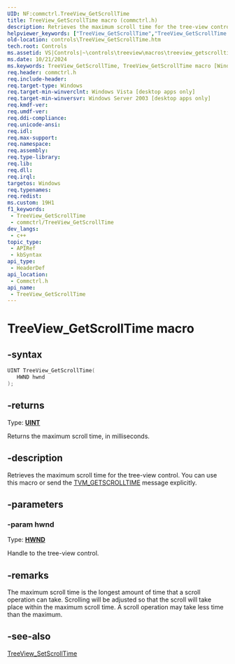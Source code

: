 ```yaml
---
UID: NF:commctrl.TreeView_GetScrollTime
title: TreeView_GetScrollTime macro (commctrl.h)
description: Retrieves the maximum scroll time for the tree-view control. You can use this macro or send the TVM_GETSCROLLTIME message explicitly.
helpviewer_keywords: ["TreeView_GetScrollTime","TreeView_GetScrollTime macro [Windows Controls]","_win32_TreeView_GetScrollTime","_win32_TreeView_GetScrollTime_cpp","commctrl/TreeView_GetScrollTime","controls.TreeView_GetScrollTime","controls._win32_TreeView_GetScrollTime"]
old-location: controls\TreeView_GetScrollTime.htm
tech.root: Controls
ms.assetid: VS|Controls|~\controls\treeview\macros\treeview_getscrolltime.htm
ms.date: 10/21/2024
ms.keywords: TreeView_GetScrollTime, TreeView_GetScrollTime macro [Windows Controls], _win32_TreeView_GetScrollTime, _win32_TreeView_GetScrollTime_cpp, commctrl/TreeView_GetScrollTime, controls.TreeView_GetScrollTime, controls._win32_TreeView_GetScrollTime
req.header: commctrl.h
req.include-header: 
req.target-type: Windows
req.target-min-winverclnt: Windows Vista [desktop apps only]
req.target-min-winversvr: Windows Server 2003 [desktop apps only]
req.kmdf-ver: 
req.umdf-ver: 
req.ddi-compliance: 
req.unicode-ansi: 
req.idl: 
req.max-support: 
req.namespace: 
req.assembly: 
req.type-library: 
req.lib: 
req.dll: 
req.irql: 
targetos: Windows
req.typenames: 
req.redist: 
ms.custom: 19H1
f1_keywords:
 - TreeView_GetScrollTime
 - commctrl/TreeView_GetScrollTime
dev_langs:
 - c++
topic_type:
 - APIRef
 - kbSyntax
api_type:
 - HeaderDef
api_location:
 - Commctrl.h
api_name:
 - TreeView_GetScrollTime
---
```


# TreeView_GetScrollTime macro

## -syntax

```cpp
UINT TreeView_GetScrollTime(
   HWND hwnd
);
```

## -returns

Type: **[UINT](/windows/desktop/winprog/windows-data-types)**

Returns the maximum scroll time, in milliseconds.


## -description

Retrieves the maximum scroll time for the tree-view control. You can use this macro or send the <a href="/windows/desktop/Controls/tvm-getscrolltime">TVM_GETSCROLLTIME</a> message explicitly.

## -parameters

### -param hwnd

Type: <b><a href="/windows/desktop/WinProg/windows-data-types">HWND</a></b>

Handle to the tree-view control.

## -remarks

The maximum scroll time is the longest amount of time that a scroll operation can take. Scrolling will be adjusted so that the scroll will take place within the maximum scroll time. A scroll operation may take less time than the maximum.

## -see-also

<a href="/windows/desktop/api/commctrl/nf-commctrl-treeview_setscrolltime">TreeView_SetScrollTime</a>

